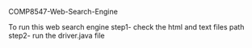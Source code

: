 COMP8547-Web-Search-Engine

To run this web search engine
step1- check the html and text files path
step2- run the driver.java file  